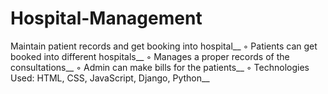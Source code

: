 # Hospital-Management
Maintain patient records and get booking into hospital__
◦ Patients can get booked into different hospitals__
◦ Manages a proper records of the consultations__
◦ Admin can make bills for the patients__
◦ Technologies Used: HTML, CSS, JavaScript, Django, Python__
